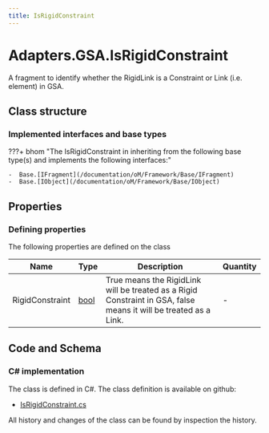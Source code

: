 ```yaml
---
title: IsRigidConstraint
---
```


# Adapters.GSA.IsRigidConstraint

A fragment to identify whether the RigidLink is a Constraint or Link (i.e. element) in GSA.

## Class structure

### Implemented interfaces and base types

???+ bhom "The IsRigidConstraint in inheriting from the following base type(s) and implements the following interfaces:"

    -  Base.[IFragment](/documentation/oM/Framework/Base/IFragment)
    -  Base.[IObject](/documentation/oM/Framework/Base/IObject)


## Properties



### Defining properties

The following properties are defined on the class

| Name             | Type             | Description      | Quantity         |
|------------------|------------------|------------------|------------------|
| RigidConstraint | [bool](https://learn.microsoft.com/en-us/dotnet/api/System.Boolean?view=netstandard-2.0) | True means the RigidLink will be treated as a Rigid Constraint in GSA, false means it will be treated as a Link. | - |


## Code and Schema

### C# implementation

The class is defined in C#. The class definition is available on github:

- [IsRigidConstraint.cs](https://github.com/BHoM/GSA_Toolkit/blob/develop/GSA_oM/Fragments/IsRigidConstraint.cs)

All history and changes of the class can be found by inspection the history.
